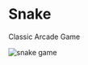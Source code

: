 # Snake
Classic Arcade Game


![snake game](/github.com/snake/images/snake_game.jpg?raw=true "Snake Game")
